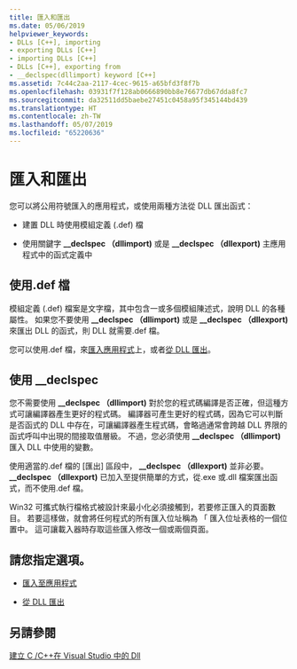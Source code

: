```yaml
---
title: 匯入和匯出
ms.date: 05/06/2019
helpviewer_keywords:
- DLLs [C++], importing
- exporting DLLs [C++]
- importing DLLs [C++]
- DLLs [C++], exporting from
- __declspec(dllimport) keyword [C++]
ms.assetid: 7c44c2aa-2117-4cec-9615-a65bfd3f8f7b
ms.openlocfilehash: 03931f7f128ab0666890bb8e76677db67dda8fc7
ms.sourcegitcommit: da32511dd5baebe27451c0458a95f345144bd439
ms.translationtype: HT
ms.contentlocale: zh-TW
ms.lasthandoff: 05/07/2019
ms.locfileid: "65220636"
---
```

# <a name="importing-and-exporting"></a>匯入和匯出

您可以將公用符號匯入的應用程式，或使用兩種方法從 DLL 匯出函式：

- 建置 DLL 時使用模組定義 (.def) 檔

- 使用關鍵字 **__declspec （dllimport)** 或是 **__declspec （dllexport)** 主應用程式中的函式定義中

## <a name="using-a-def-file"></a>使用.def 檔

模組定義 (.def) 檔案是文字檔，其中包含一或多個模組陳述式，說明 DLL 的各種屬性。 如果您不要使用 **__declspec （dllimport)** 或是 **__declspec （dllexport)** 來匯出 DLL 的函式，則 DLL 就需要.def 檔。

您可以使用.def 檔，來[匯入應用程式](importing-using-def-files.md)上，或者[從 DLL 匯出](exporting-from-a-dll-using-def-files.md)。

## <a name="using-declspec"></a>使用 __declspec

您不需要使用 **__declspec （dllimport)** 對於您的程式碼編譯是否正確，但這種方式可讓編譯器產生更好的程式碼。 編譯器可產生更好的程式碼，因為它可以判斷是否函式的 DLL 中存在，可讓編譯器產生程式碼，會略過通常會跨越 DLL 界限的函式呼叫中出現的間接取值層級。 不過，您必須使用 **__declspec （dllimport)** 匯入 DLL 中使用的變數。

使用適當的.def 檔的 [匯出] 區段中， **__declspec （dllexport)** 並非必要。 **__declspec （dllexport)** 已加入至提供簡單的方式，從.exe 或.dll 檔案匯出函式，而不使用.def 檔。

Win32 可攜式執行檔格式被設計來最小化必須接觸到，若要修正匯入的頁面數目。 若要這樣做，就會將任何程式的所有匯入位址稱為 「 匯入位址表格的一個位置中。 這可讓載入器時存取這些匯入修改一個或兩個頁面。

## <a name="what-do-you-want-to-do"></a>請您指定選項。

- [匯入至應用程式](importing-into-an-application-using-declspec-dllimport.md)

- [從 DLL 匯出](exporting-from-a-dll.md)

## <a name="see-also"></a>另請參閱

[建立 C /C++在 Visual Studio 中的 Dll](dlls-in-visual-cpp.md)
